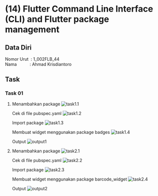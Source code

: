 # (14) Flutter Command Line Interface (CLI) and Flutter package management

## Data Diri
Nomor Urut &nbsp;: 1_002FLB_44 <br>
Nama &emsp;&emsp;&ensp;&nbsp;: Ahmad Krisdiantoro

## Task
### Task 01
1. Menambahkan package 
    ![task1.1](./screenshots/task1.1.png)

    Cek di file pubspec.yaml
    ![task1.2](./screenshots/task1.2.png)

    Import package
    ![task1.3](./screenshots/task1.3.png)

    Membuat widget menggunakan package badges
    ![task1.4](./screenshots/task1.4.png)

    Output 
    ![output1](./screenshots/outputTask1.jpg)

2. Menambahkan package 
    ![task2.1](./screenshots/task2.1.png)

    Cek di file pubspec.yaml
    ![task2.2](./screenshots/task2.2.png)

    Import package
    ![task2.3](./screenshots/task2.3.png)

    Membuat widget menggunakan package barcode_widget
    ![task2.4](./screenshots/task2.4.png)

    Output 
    ![output2](./screenshots/outputTask2.jpg)